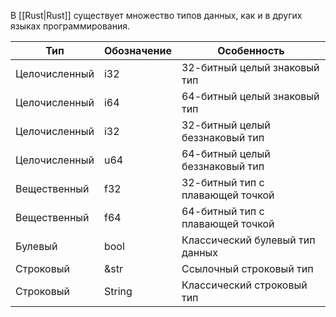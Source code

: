 В [[Rust|Rust]] существует множество типов данных, как и в других языках программирования.

| Тип           | Обозначение | Особенность                      |
| ------------- | ----------- | -------------------------------- |
| Целочисленный | i32         | 32-битный целый знаковый тип     |
| Целочисленный | i64         | 64-битный целый знаковый тип     |
| Целочисленный | i32         | 32-битный целый беззнаковый тип  |
| Целочисленный | u64         | 64-битный целый беззнаковый тип  |
| Вещественный  | f32         | 32-битный тип с плавающей точкой |
| Вещественный  | f64         | 64-битный тип с плавающей точкой |
| Булевый       | bool        | Классический булевый тип данных  |
| Строковый     | &str        | Ссылочный строковый тип          |
| Строковый     | String      | Классический строковый тип       |
